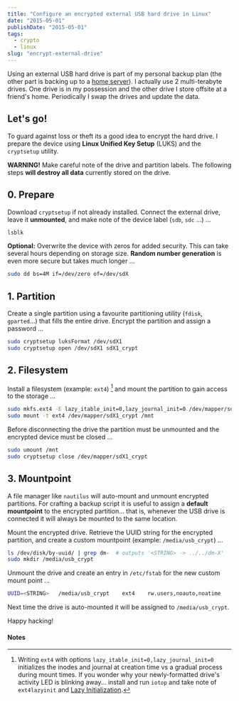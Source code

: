 ```yaml
---
title: "Configure an encrypted external USB hard drive in Linux"
date: "2015-05-01"
publishDate: "2015-05-01"
tags:
  - crypto
  - linux
slug: "encrypt-external-drive"
---
```


Using an external USB hard drive is part of my personal backup plan (the other part is backing up to a [home server](http://www.circuidipity.com/home-server.html)). I actually use 2 multi-terabyte drives. One drive is in my possession and the other drive I store offsite at a friend's home. Periodically I swap the drives and update the data.

## Let's go!

To guard against loss or theft its a good idea to encrypt the hard drive. I prepare the device using **Linux Unified Key Setup** (LUKS) and the `cryptsetup` utility.

**WARNING!** Make careful note of the drive and partition labels. The following steps **will destroy all data** currently stored on the drive.

## 0. Prepare

Download `cryptsetup` if not already installed. Connect the external drive, leave it **unmounted**, and make note of the device label (`sdb`, `sdc` ...) ...

```bash
lsblk
```

**Optional:** Overwrite the device with zeros for added security. This can take several hours depending on storage size. **Random number generation** is even more secure but takes much longer ...

```bash
sudo dd bs=4M if=/dev/zero of=/dev/sdX
```

## 1. Partition

Create a single partition using a favourite partitioning utility (`fdisk`, `gparted`...) that fills the entire drive. Encrypt the partition and assign a password ...

```bash
sudo cryptsetup luksFormat /dev/sdX1
sudo cryptsetup open /dev/sdX1 sdX1_crypt
```

## 2. Filesystem

Install a filesystem (example: `ext4`) [^1] and mount the partition to gain access to the storage ...

```bash
sudo mkfs.ext4 -E lazy_itable_init=0,lazy_journal_init=0 /dev/mapper/sdX1_crypt
sudo mount -t ext4 /dev/mapper/sdX1_crypt /mnt
```

Before disconnecting the drive the partition must be unmounted and the encrypted device must be closed ...

```bash
sudo umount /mnt
sudo cryptsetup close /dev/mapper/sdX1_crypt
```

## 3. Mountpoint

A file manager like `nautilus` will auto-mount and unmount encrypted partitions. For crafting a backup script it is useful to assign a **default mountpoint** to the encrypted partition... that is, whenever the USB drive is connected it will always be mounted to the same location.

Mount the encrypted drive. Retrieve the UUID string for the encrypted partition, and create a custom mountpoint (example: `/media/usb_crypt`) ...

```bash
ls /dev/disk/by-uuid/ | grep dm-  # outputs '<STRING> -> ../../dm-X'
sudo mkdir /media/usb_crypt
```

Unmount the drive and create an entry in `/etc/fstab` for the new custom mount point ...

```bash
UUID=<STRING>   /media/usb_crypt    ext4    rw.users,noauto,noatime    0   0
```

Next time the drive is auto-mounted it will be assigned to `/media/usb_crypt`.

Happy hacking!

#### Notes

[^1]: Writing `ext4` with options `lazy_itable_init=0,lazy_journal_init=0` initializes the inodes and journal at creation time vs a gradual process during mount times. If you wonder why your newly-formatted drive's activity LED is blinking away... install and run `iotop` and take note of `ext4lazyinit` and [Lazy Initialization](https://www.thomas-krenn.com/en/wiki/Ext4_Filesystem#Lazy_Initialization).
